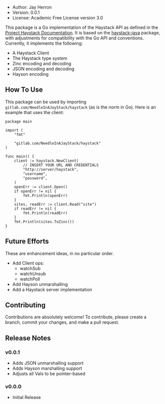 - Author: Jay Herron
- Version: 0.0.1
- License: Academic Free License version 3.0

This package is a Go implementation of the Haystack API as defined in the [Project Haystack Documentation](https://project-haystack.org/doc).
It is based on the [haystack-java](https://github.com/skyfoundry/haystack-java) package, with adjustments for compatibility with the Go API
and conventions. Currently, it implements the following:

- A Haystack Client
- The Haystack type system
- Zinc encoding and decoding
- JSON encoding and decoding
- Hayson encoding

## How To Use
This package can be used by importing `gitlab.com/NeedleInAJayStack/haystack` (as is the norm in Go). Here is an example that uses the client:

    package main

	import (
		"fmt"

		"gitlab.com/NeedleInAJayStack/haystack"
	)

	func main() {
		client := haystack.NewClient(
			// INSERT YOUR URL AND CREDENTIALS
			"http://server/haystack",
			"username",
			"password",
		)
		openErr := client.Open()
		if openErr != nil {
			fmt.Println(openErr)
		}
		sites, readErr := client.Read("site")
		if readErr != nil {
			fmt.Println(readErr)
		}
		fmt.Println(sites.ToZinc())
	}

## Future Efforts
These are enhancement ideas, in no particular order.

- Add Client ops:
    - watchSub
    - watchUnsub
    - watchPoll
- Add Hayson unmarshalling
- Add a Haystack server implementation

## Contributing
Contributions are absolutely welcome! To contribute, please create a branch, commit your changes, and make a pull request.

## Release Notes

### v0.0.1
- Adds JSON unmarshalling support
- Adds Hayson marshalling support
- Adjusts all Vals to be pointer-based

### v0.0.0
- Initial Release